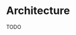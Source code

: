 # Architecture

<!-- vale proselint.Annotations = NO -->
TODO
<!-- vale proselint.Annotations = YES -->